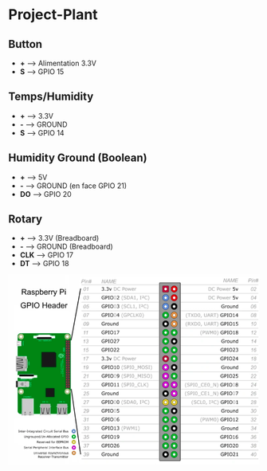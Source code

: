 # Project-Plant

## Button

- **\+** --> Alimentation 3.3V
- **S** --> GPIO 15

## Temps/Humidity

- **\+** --> 3.3V
- **\-** --> GROUND
- **S** --> GPIO 14

## Humidity Ground (Boolean)

- **\+** --> 5V
- **\-** --> GROUND (en face GPIO 21)
- **DO** --> GPIO 20

## Rotary

- **\+** --> 3.3V (Breadboard)
- **\-** --> GROUND (Breadboard)
- **CLK** --> GPIO 17
- **DT** --> GPIO 18

![GPIO](./images/GPIO.png)